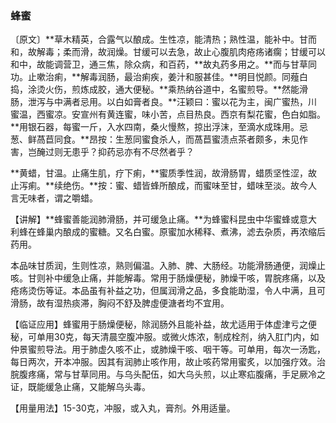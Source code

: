 ### 蜂蜜

〔原文〕**草木精英，合露气以酿成。生性凉，能清热；熟性温，能补中。甘而和，故解毒；柔而滑，故润燥。甘缓可以去急，故止心腹肌肉疮疡诸瘸；甘缓可以和中，故能调营卫，通三焦，除众病，和百药，**故丸药多用之。**而与甘草同功。止嗽治痢，**解毒润肠，最治痢疾，姜汁和服甚佳。**明目悦颜。同薤白捣，涂烫火伤，煎炼成胶，通大便秘。**乘热纳谷道中，名蜜煎导。**然能滑肠，泄泻与中满者忌用。以白如膏者良。**汪颖曰：蜜以花为主，闽广蜜热，川蜜温，西蜜凉。安宣州有黄连蜜，味小苦，点目热良。西京有梨花蜜，色白如脂。**用银石器，每蜜一斤，入水四南，桑火慢熬，掠出浮沫，至滴水成珠用。忌葱、鲜萵苣同食。**昂按：生葱同蜜食杀人，而萵苣蜜渍点茶者颇多，未见作害，岂醃过则无患乎？抑药忌亦有不尽然者乎？

**黄蜡，甘温。止痛生肌，疗下痢，**蜜质季性润，故滑肠胃，蜡质坚性涩，故止泻痢。**续绝伤。**按：蜜、蜡皆蜂所酿成，而蜜味至甘，蜡味至淡。故今人言无味者，谓之嚼蜡。

【讲解】**蜂蜜善能润肺滑肠，并可缓急止痛。**为蜂蜜科昆虫中华蜜蜂或意大利蜂在蜂巢内酿成的蜜糖。又名白蜜。原蜜加水稀释、煮沸，滤去杂质，再浓缩后药用。

本品味甘质润，生则性凉，熟则偏温。入肺、脾、大肠经。功能滑肠通便，润燥止咳。甘则补中缓急止痛，并能解毒。常用于肠燥便秘，肺燥干咳，胃脘疼痛，以及疮疡烫伤等证。本品虽有补益之功，但属润滑之品，多食能助湿，令人中满，且可滑肠，故有湿热痰滞，胸闷不舒及脾虛便溏者均不宜用。

【临证应用】蜂蜜用于肠燥便秘，除润肠外且能补益，故尤适用于体虚津亏之便秘，可单用30克，每天清晨空腹冲服。或微火炼浓，制成栓剂，纳入肛门内，如仲景蜜煎导法。用于肺虚久咳不止，或肺燥干咳、咽干等。可单用，每次一汤匙，每日两次，开本冲服。因其有润肺止咳作用，故止咳药常用蜜炙，以加强疗效。治脘腹疼痛，常与甘草同用。与乌头配伍，如大乌头煎，以止寒疝腹痛，手足厥冷之证，既能缓急止痛，又能解乌头毒。

【用量用法】15-30克，冲服，或入丸，膏剂。外用适量。
